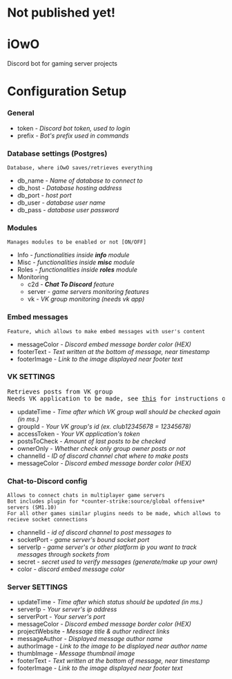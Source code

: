# Not published yet!
# iOwO
Discord bot for gaming server projects

# Configuration Setup

### General

* token - _Discord bot token, used to login_
* prefix - _Bot's prefix used in commands_

### Database settings (Postgres)
`Database, where iOwO saves/retrieves everything`
* db_name - _Name of database to connect to_
* db_host - _Database hosting address_
* db_port - _host port_
* db_user - _database user name_
* db_pass - _database user password_

### Modules
`Manages modules to be enabled or not [ON/OFF]`
* Info - _functionalities inside **info** module_
* Misc - _functionalities inside **misc** module_
* Roles - _functionalities inside **roles** module_
* Monitoring
  * c2d - _**Chat To Discord** feature_
  * server - _game servers monitoring features_
  * vk - _VK group monitoring (needs vk app)_

### Embed messages
`Feature, which allows to make embed messages with user's content`
* messageColor - _Discord embed message border color (HEX)_
* footerText - _Text written at the bottom of message, near timestamp_
* footerImage - _Link to the image displayed near footer text_

### VK SETTINGS
<pre>
Retrieves posts from VK group
Needs VK application to be made, see <a href="#">this</a> for instructions on how to do that
</pre>

* updateTime - _Time after which VK group wall should be checked again (in ms.)_
* groupId - _Your VK group's id (ex. club12345678 = 12345678)_
* accessToken - _Your VK application's token_
* postsToCheck - _Amount of last posts to be checked_
* ownerOnly - _Whether check only group owner posts or not_
* channelId - _ID of discord channel chat where to make posts_
* messageColor - _Discord embed message border color (HEX)_

### Chat-to-Discord config
```
Allows to connect chats in multiplayer game servers
Bot includes plugin for *counter-strike:source/global offensive* servers (SM1.10)
For all other games similar plugins needs to be made, which allows to recieve socket connections
```
* channelId - _id of discord channel to post messages to_
* socketPort - _game server's bound socket port_
* serverIp - _game server's or other platform ip you want to track messages through sockets from_
* secret - _secret used to verify messages (generate/make up your own)_
* color - _discord embed message color_

### Server SETTINGS

* updateTime - _Time after which status should be updated (in ms.)_
* serverIp - _Your server's ip address_
* serverPort - _Your server's port_
* messageColor - _Discord embed message border color (HEX)_
* projectWebsite - _Message title & author redirect links_
* messageAuthor - _Displayed message author name_
* authorImage - _Link to the image to be displayed near author name_
* thumbImage - _Message thumbnail image_
* footerText - _Text written at the bottom of message, near timestamp_
* footerImage - _Link to the image displayed near footer text_
